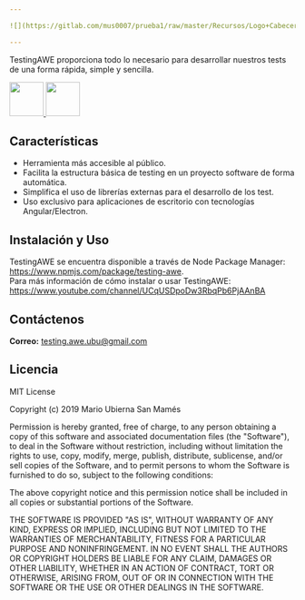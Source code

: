```yaml
---  

![](https://gitlab.com/mus0007/prueba1/raw/master/Recursos/Logo+Cabecera.png)  

---
```


TestingAWE proporciona todo lo necesario para desarrollar nuestros tests de una forma rápida, simple y sencilla.

<a href="https://www.npmjs.com/package/testing-awe">
  <img src="https://upload.wikimedia.org/wikipedia/commons/d/db/Npm-logo.svg" height="60">
</a>
<a href="https://www.youtube.com/channel/UCqUSDpoDw3RbqPb6PjAAnBA">
    <img src="https://upload.wikimedia.org/wikipedia/commons/thumb/0/09/YouTube_full-color_icon_%282017%29.svg/1280px-YouTube_full-color_icon_%282017%29.svg.png" height="60">
</a>

## Características

- Herramienta más accesible al público.
- Facilita la estructura básica de testing en un proyecto software de forma
  automática.
- Simplifica el uso de librerías externas para el desarrollo de los test.
- Uso exclusivo para aplicaciones de escritorio con tecnologías Angular/Electron.

## Instalación y Uso

TestingAWE se encuentra disponible a través de Node Package Manager: https://www.npmjs.com/package/testing-awe.  
Para más información de cómo instalar o usar TestingAWE: https://www.youtube.com/channel/UCqUSDpoDw3RbqPb6PjAAnBA

## Contáctenos

**Correo:** testing.awe.ubu@gmail.com

## Licencia

MIT License

Copyright (c) 2019 Mario Ubierna San Mamés

Permission is hereby granted, free of charge, to any person obtaining a copy
of this software and associated documentation files (the "Software"), to deal
in the Software without restriction, including without limitation the rights
to use, copy, modify, merge, publish, distribute, sublicense, and/or sell
copies of the Software, and to permit persons to whom the Software is
furnished to do so, subject to the following conditions:

The above copyright notice and this permission notice shall be included in all
copies or substantial portions of the Software.

THE SOFTWARE IS PROVIDED "AS IS", WITHOUT WARRANTY OF ANY KIND, EXPRESS OR
IMPLIED, INCLUDING BUT NOT LIMITED TO THE WARRANTIES OF MERCHANTABILITY,
FITNESS FOR A PARTICULAR PURPOSE AND NONINFRINGEMENT. IN NO EVENT SHALL THE
AUTHORS OR COPYRIGHT HOLDERS BE LIABLE FOR ANY CLAIM, DAMAGES OR OTHER
LIABILITY, WHETHER IN AN ACTION OF CONTRACT, TORT OR OTHERWISE, ARISING FROM,
OUT OF OR IN CONNECTION WITH THE SOFTWARE OR THE USE OR OTHER DEALINGS IN THE
SOFTWARE.
